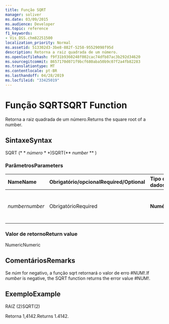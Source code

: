 ```yaml
---
title: Função SQRT
manager: soliver
ms.date: 03/09/2015
ms.audience: Developer
ms.topic: reference
f1_keywords:
- Vis_DSS.chm82251500
localization_priority: Normal
ms.assetid: 513302d3-3be8-882f-5258-95529098f95d
description: Retorna a raiz quadrada de um número.
ms.openlocfilehash: f9f31b9360248f002cac74dfb87ac3b292d34620
ms.sourcegitcommit: 8657170d071f9bcf680aba50b9c07f2a4fb82283
ms.translationtype: MT
ms.contentlocale: pt-BR
ms.lasthandoff: 04/28/2019
ms.locfileid: "33425019"
---
```

# <a name="sqrt-function"></a><span data-ttu-id="ae412-103">Função SQRT</span><span class="sxs-lookup"><span data-stu-id="ae412-103">SQRT Function</span></span>

<span data-ttu-id="ae412-104">Retorna a raiz quadrada de um número.</span><span class="sxs-lookup"><span data-stu-id="ae412-104">Returns the square root of a number.</span></span> 
  
## <a name="syntax"></a><span data-ttu-id="ae412-105">Sintaxe</span><span class="sxs-lookup"><span data-stu-id="ae412-105">Syntax</span></span>

<span data-ttu-id="ae412-106">SQRT (\* \* *número* \* \*)</span><span class="sxs-lookup"><span data-stu-id="ae412-106">SQRT(\*\* *number* \*\* )</span></span> 
  
### <a name="parameters"></a><span data-ttu-id="ae412-107">Parâmetros</span><span class="sxs-lookup"><span data-stu-id="ae412-107">Parameters</span></span>

|<span data-ttu-id="ae412-108">**Name**</span><span class="sxs-lookup"><span data-stu-id="ae412-108">**Name**</span></span>|<span data-ttu-id="ae412-109">**Obrigatório/opcional**</span><span class="sxs-lookup"><span data-stu-id="ae412-109">**Required/Optional**</span></span>|<span data-ttu-id="ae412-110">**Tipo de dados**</span><span class="sxs-lookup"><span data-stu-id="ae412-110">**Data Type**</span></span>|<span data-ttu-id="ae412-111">**Descrição**</span><span class="sxs-lookup"><span data-stu-id="ae412-111">**Description**</span></span>|
|:-----|:-----|:-----|:-----|
| <span data-ttu-id="ae412-112">_number_</span><span class="sxs-lookup"><span data-stu-id="ae412-112">_number_</span></span> <br/> |<span data-ttu-id="ae412-113">Obrigatório</span><span class="sxs-lookup"><span data-stu-id="ae412-113">Required</span></span>  <br/> |<span data-ttu-id="ae412-114">**Numérica**</span><span class="sxs-lookup"><span data-stu-id="ae412-114">**Numeric**</span></span> <br/> |<span data-ttu-id="ae412-115">O número cuja raiz quadrada você deseja localizar.</span><span class="sxs-lookup"><span data-stu-id="ae412-115">The number whose square root you want to find.</span></span>  <br/> |
   
### <a name="return-value"></a><span data-ttu-id="ae412-116">Valor de retorno</span><span class="sxs-lookup"><span data-stu-id="ae412-116">Return value</span></span>

<span data-ttu-id="ae412-117">Numeric</span><span class="sxs-lookup"><span data-stu-id="ae412-117">Numeric</span></span>
  
## <a name="remarks"></a><span data-ttu-id="ae412-118">Comentários</span><span class="sxs-lookup"><span data-stu-id="ae412-118">Remarks</span></span>

<span data-ttu-id="ae412-119">Se _núm_ for negativo, a função sqrt retornará o valor de erro #NUM!.</span><span class="sxs-lookup"><span data-stu-id="ae412-119">If  _number_ is negative, the SQRT function returns the error value #NUM!.</span></span> 
  
## <a name="example"></a><span data-ttu-id="ae412-120">Exemplo</span><span class="sxs-lookup"><span data-stu-id="ae412-120">Example</span></span>

<span data-ttu-id="ae412-121">RAIZ (2)</span><span class="sxs-lookup"><span data-stu-id="ae412-121">SQRT(2)</span></span> 
  
<span data-ttu-id="ae412-122">Retorna 1,4142.</span><span class="sxs-lookup"><span data-stu-id="ae412-122">Returns 1.4142.</span></span> 
  

